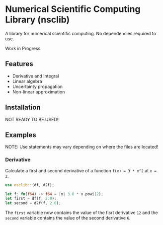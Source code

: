 # Numerical Scientific Computing Library (nsclib)

A library for numerical scientific computing. No dependencies required to use.

Work in Progress

## Features
- Derivative and Integral
- Linear algebra
- Uncertainty propagation
- Non-linear approximation

## Installation
NOT READY TO BE USED!!

## Examples
NOTE: Use statements may vary depending on where the files are located!

### Derivative
Calculate a first and second derivative of a function `f(x) = 3 * x^2` at `x = 2`.

```rust
use nsclib::{df, d2f};

let f: fn(f64) -> f64 = |x| 3.0 * x.powi(2);
let first = df(f, 2.0);
let second = d2f(f, 2.0);
```

The `first` variable now contains the value of the fisrt derivative `12` and the `second` variable contains the value of the second derivative `6`.
